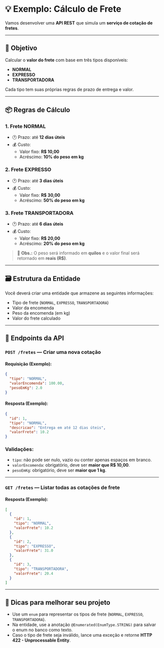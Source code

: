 # 💡 Exemplo: Cálculo de Frete

Vamos desenvolver uma **API REST** que simula um **serviço de cotação de fretes**.

---

## 🧠 Objetivo

Calcular o **valor do frete** com base em três tipos disponíveis:

- **NORMAL**
- **EXPRESSO**
- **TRANSPORTADORA**

Cada tipo tem suas próprias regras de prazo de entrega e valor.

---

## 📦 Regras de Cálculo

### 1. Frete **NORMAL**
- 🕐 Prazo: até **12 dias úteis**
- 💰 Custo:
  - Valor fixo: **R$ 10,00**
  - Acréscimo: **10% do peso em kg**

### 2. Frete **EXPRESSO**
- 🕐 Prazo: até **3 dias úteis**
- 💰 Custo:
  - Valor fixo: **R$ 30,00**
  - Acréscimo: **50% do peso em kg**

### 3. Frete **TRANSPORTADORA**
- 🕐 Prazo: até **6 dias úteis**
- 💰 Custo:
  - Valor fixo: **R$ 20,00**
  - Acréscimo: **20% do peso em kg**

> 📌 **Obs.:** O peso será informado em **quilos** e o valor final será retornado em **reais (R$)**.

---

## 🗃️ Estrutura da Entidade

Você deverá criar uma entidade que armazene as seguintes informações:

- Tipo de frete (`NORMAL`, `EXPRESSO`, `TRANSPORTADORA`)
- Valor da encomenda
- Peso da encomenda (em kg)
- Valor do frete calculado

---

## 🔗 Endpoints da API

### `POST /fretes` — Criar uma nova cotação

#### Requisição (Exemplo):
```json
{
  "tipo": "NORMAL",
  "valorEncomenda": 100.00,
  "pesoEmKg": 2.0
}
```

#### Resposta (Exemplo):
```json
{
  "id": 1,
  "tipo": "NORMAL",
  "descricao": "Entrega em até 12 dias úteis",
  "valorFrete": 10.2
}
```

### Validações:

- `tipo`: não pode ser nulo, vazio ou conter apenas espaços em branco.
- `valorEncomenda`: obrigatório, deve ser **maior que R$ 10,00**.
- `pesoEmKg`: obrigatório, deve ser **maior que 1 kg**.

---

### `GET /fretes` — Listar todas as cotações de frete

#### Resposta (Exemplo):
```json
[
  {
    "id": 1,
    "tipo": "NORMAL",
    "valorFrete": 10.2
  },
  {
    "id": 2,
    "tipo": "EXPRESSO",
    "valorFrete": 31.0
  },
  {
    "id": 3,
    "tipo": "TRANSPORTADORA",
    "valorFrete": 20.4
  }
]
```

---

## 🔧 Dicas para melhorar seu projeto

- Use um `enum` para representar os tipos de frete (`NORMAL`, `EXPRESSO`, `TRANSPORTADORA`).
- Na entidade, use a anotação `@Enumerated(EnumType.STRING)` para salvar o enum no banco como texto.
- Caso o tipo de frete seja inválido, lance uma exceção e retorne **HTTP 422 - Unprocessable Entity**.